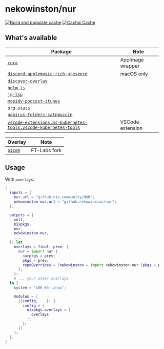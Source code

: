 # nekowinston/nur

[![Build and populate cache](https://github.com/nekowinston/nur/actions/workflows/build.yml/badge.svg)](https://github.com/nekowinston/nur/actions/workflows/build.yml)
[![Cachix Cache](https://img.shields.io/badge/cachix-nekowinston-blue.svg)](https://<YOUR_CACHIX_CACHE_NAME>.cachix.org)

## What's available

| Package                                                                      | Note             |
| ---------------------------------------------------------------------------- | ---------------- |
| [`cura`][cura]                                                               | AppImage wrapper |
| [`discord-applemusic-rich-presence`][darp]                                   | macOS only       |
| [`discover-overlay`][discover]                                               |                  |
| [`helm-ls`][helm-ls]                                                         |                  |
| [`jq-lsp`][jq-lsp]                                                           |                  |
| [`mopidy-podcast-itunes`][mopidy-pi]                                         |                  |
| [`org-stats`][org-stats]                                                     |                  |
| [`papirus-folders-catppuccin`][papirus]                                      |                  |
| [`vscode-extensions.ms-kubernetes-tools.vscode-kubernetes-tools`][k8s-tools] | VSCode extension |

| Overlay          | Note         |
| ---------------- | ------------ |
| [`picom`][picom] | FT-Labs fork |

[cura]: https://ultimaker.com/software/ultimaker-cura
[darp]: https://github.com/caarlos0/discord-applemusic-rich-presence
[discover]: https://github.com/trigg/Discover
[helm-ls]: https://github.com/mrjosh/helm-ls
[jq-lsp]: https://github.com/wader/jq-lsp
[k8s-tools]: https://marketplace.visualstudio.com/items?itemName=ms-kubernetes-tools.vscode-kubernetes-tools
[mopidy-pi]: https://github.com/tkem/mopidy-podcast-itunes
[org-stats]: https://github.com/caarlos0/org-stats
[papirus]: https://github.com/catppuccin/papirus-folders
[picom]: https://github.com/FT-Labs/picom

## Usage

<!-- With `packageOverrides`: -->

With `overlays`:

```nix
{
  inputs = {
    nur.url = "github:nix-community/NUR";
    nekowinston-nur.url = "github:nekowinston/nur";
  };

  outputs = {
    self,
    nixpkgs,
    nur,
    nekowinston-nur,
    ...
  }: let
    overlays = final: prev: {
      nur = import nur {
        nurpkgs = prev;
        pkgs = prev;
        repoOverrides = {nekowinston = import nekowinston-nur {pkgs = prev;};};
      };
    };
    # ... your other overlays
  in {
    system = "x86_64-linux";

    modules = [
      ({config, ...}: {
        config = {
          nixpkgs.overlays = [
            overlays
          ];
        };
      })
    ];
  };
}
```
